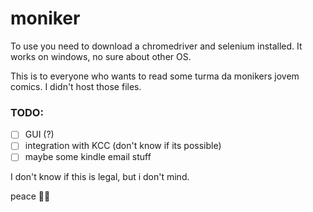 # moniker

To use you need to download a chromedriver and selenium installed. It works on windows, no sure about other OS.

This is to everyone who wants to read some turma da monikers jovem comics. I didn't host those files.

### TODO:
- [ ] GUI (?)
- [ ] integration with KCC (don't know if its possible)
- [ ] maybe some kindle email stuff 

I don't know if this is legal, but i don't mind.

peace ✌🏿
